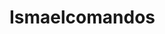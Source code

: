 # Ismaelcomandos


<?php

    $respuestas = array(

     

        "La suerte te sonríe hoy.",

        "Un nuevo comienzo te espera.",

        "La fortuna te favorece.",

        "Tu destino es brillante.",

        "La perseverancia te llevará al éxito.",

        "Un amigo inesperado te ayudará.",

        "La oportunidad llama a tu puerta.",

        "Tu corazón te guiará hacia la felicidad.",

        "La confianza en ti mismo te hará triunfar.",

        "Un cambio inesperado te beneficiará.",

        "La paciencia te llevará a la victoria.",

        "Tu intuición es más fuerte de lo que crees.",

        "La suerte te acompañará en tu camino.",

        "Un regalo inesperado te llegará pronto.",

        "Tu creatividad te llevará al éxito.",

        "La honestidad te abrirá puertas.",

        "Un viaje inesperado te cambiará la vida.",

        "La generosidad te traerá recompensas.",

        "Tu pasión te llevará a la realización.",

        "La tranquilidad te encontrarás en la naturaleza.",

        "Un encuentro casual te cambiará la vida.",

        "La determinación te hará superar obstáculos.",

        "Tu sonrisa iluminará el camino.",

        "La gratitud te traerá paz interior.",

        "Un nuevo hobby te apasionará.",

        "La intuición te guiará hacia la sabiduría.",

        "La amistad te brindará apoyo incondicional.",

        "Un cambio de actitud te transformará.",

        "La curiosidad te llevará a descubrimientos increíbles.",

        "Tu corazón te guiará hacia el amor.",

        "La responsabilidad te hará crecer.",

        "Un consejo sabio te ayudará a tomar decisiones.",

        "La imaginación te llevará a lugares increíbles.",

        "La humildad te hará grande.",

        "Un regalo de la vida te sorprenderá.",

        "La fe te llevará a través de momentos difíciles.",

        "Tu voz será escuchada.",

        "La conexión con la naturaleza te renovará.",

        "Un nuevo capítulo en tu vida está a punto de comenzar.",

        "La alegría te acompañará en tu camino."

        );

    $random = array_rand($respuestas);

    echo $respuestas[$random];

    ?>

                            
